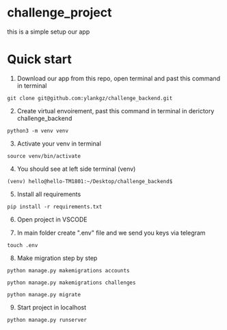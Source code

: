 # challenge_project

this is a simple setup our app

# Quick start

1. Download our app from this repo, open terminal and past this command in terminal
```
git clone git@github.com:ylankgz/challenge_backend.git
```

2. Create virtual envoirement, past this command in terminal in derictory challenge_backend
```
python3 -m venv venv
```

3. Activate your venv in terminal 
```
source venv/bin/activate
```

4. You should see at left side terminal (venv)
```
(venv) hello@hello-TM1801:~/Desktop/challenge_backend$
```

5. Install all requirements
```
pip install -r requirements.txt
```

6. Open project in VSCODE

7. In main folder create ".env" file and we send you keys via telegram
```
touch .env
```
8. Make migration step by step
```
python manage.py makemigrations accounts
```
```
python manage.py makemigrations challenges
```
```
python manage.py migrate
```  

9. Start project in localhost
```
python manage.py runserver
```